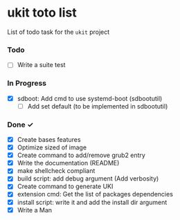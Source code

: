# ukit toto list

List of todo task for the `ukit` project

### Todo

- [ ] Write a suite test

### In Progress

<!-- - [ ] grub2: For UKI change the system fs type 'from 8300 to 8304 -->
- [x] sdboot: Add cmd to use systemd-boot (sdbootutil)
  - [ ] Add set default (to be implemented in sdbootutil)

### Done ✓

- [x] Create bases features
- [x] Optimize sized of image
- [x] Create command to add/remove grub2 entry
- [x] Write the documentation (README)
- [x] make shellcheck compliant
- [x] build script: add debug argument (Add verbosity)
- [x] Create command to generate UKI
- [x] extension cmd: Get the list of packages dependencies
- [x] install script: write it and add the install dir argument
- [x] Write a Man